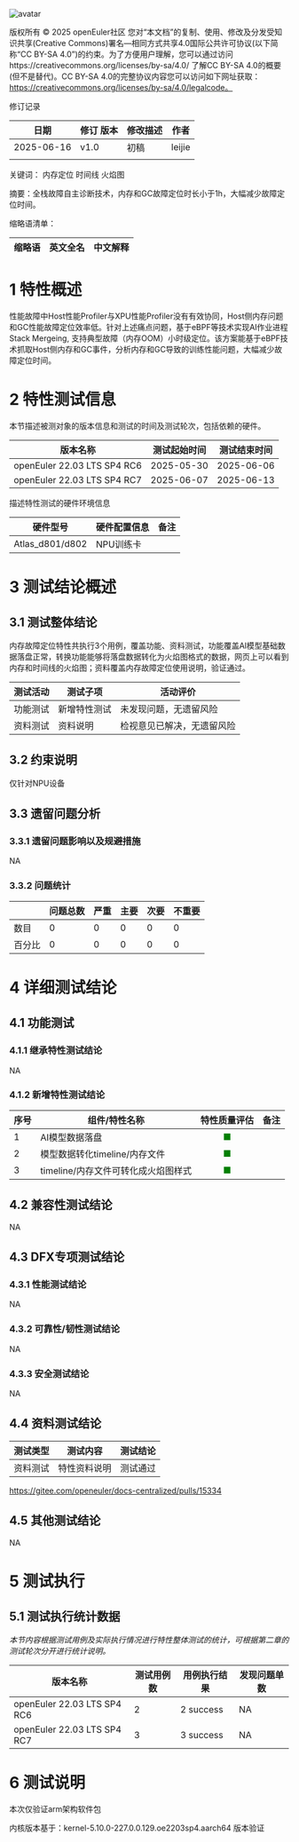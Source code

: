 ![avatar](../../images/openEuler.png)


版权所有 © 2025  openEuler社区
 您对“本文档”的复制、使用、修改及分发受知识共享(Creative Commons)署名—相同方式共享4.0国际公共许可协议(以下简称“CC BY-SA 4.0”)的约束。为了方便用户理解，您可以通过访问https://creativecommons.org/licenses/by-sa/4.0/ 了解CC BY-SA 4.0的概要 (但不是替代)。CC BY-SA 4.0的完整协议内容您可以访问如下网址获取：https://creativecommons.org/licenses/by-sa/4.0/legalcode。

修订记录

| 日期 | 修订   版本 | 修改描述 | 作者 |
| ---- | ----------- | -------- | ---- |
| 2025-06-16     |     v1.0        | 	初稿       |  	leijie   |
|      |             |          |      |

关键词： 内存定位  时间线  火焰图  

摘要：全栈故障自主诊断技术，内存和GC故障定位时长小于1h，大幅减少故障定位时间。


缩略语清单：

| 缩略语 | 英文全名 | 中文解释 |
| ------ | -------- | -------- |

# 1     特性概述

性能故障中Host性能Profiler与XPU性能Profiler没有有效协同，Host侧内存问题和GC性能故障定位效率低。针对上述痛点问题，基于eBPF等技术实现AI作业进程Stack Mergeing, 支持典型故障（内存OOM）小时级定位。该方案能基于eBPF技术抓取Host侧内存和GC事件，分析内存和GC导致的训练性能问题，大幅减少故障定位时间。

# 2     特性测试信息

本节描述被测对象的版本信息和测试的时间及测试轮次，包括依赖的硬件。

| 版本名称 | 测试起始时间 | 测试结束时间 |
| -------- | ------------ | ------------ |
| openEuler 22.03 LTS SP4 RC6    |    2025-05-30          |     2025-06-06         |
| openEuler 22.03 LTS SP4 RC7    |    2025-06-07          |     2025-06-13         |

描述特性测试的硬件环境信息

| 硬件型号 | 硬件配置信息 | 备注 |
| -------- | ------------ | ---- |
|  Atlas_d801/d802		       |   	NPU训练卡           |      |


# 3     测试结论概述

## 3.1   测试整体结论

   内存故障定位特性共执行3个用例，覆盖功能、资料测试，功能覆盖AI模型基础数据落盘正常，转换功能能够将落盘数据转化为火焰图格式的数据，网页上可以看到内存和时间线的火焰图；资料覆盖内存故障定位使用说明，验证通过。

| 测试活动 | 测试子项 | 活动评价 |
| ------- | -------- | ------- |
| 功能测试 | 新增特性测试 |   未发现问题，无遗留风险   |
| 资料测试 |  资料说明       |   检视意见已解决，无遗留风险      |


## 3.2   约束说明

仅针对NPU设备

## 3.3   遗留问题分析

### 3.3.1 遗留问题影响以及规避措施

NA

### 3.3.2 问题统计

|        | 问题总数 | 严重 | 主要 | 次要 | 不重要 |
| ------ | -------- | ---- | ---- | ---- | ------ |
| 数目   |     0     |  0    |  0   |  0    | 0       |
| 百分比 |     0     |   0  |  0    | 0     |  0      |


# 4 详细测试结论

## 4.1 功能测试

### 4.1.1 继承特性测试结论

NA

### 4.1.2 新增特性测试结论

| 序号 | 组件/特性名称 | 特性质量评估 | 备注 |
| --- | ----------- | :--------: | --- |
|1 |AI模型数据落盘  | <font color=green>■</font> |   |
|2 |模型数据转化timeline/内存文件 | <font color=green>■</font> |   |
|3 |timeline/内存文件可转化成火焰图样式 | <font color=green>■</font> |   |

## 4.2 兼容性测试结论

NA

## 4.3 DFX专项测试结论

### 4.3.1 性能测试结论

NA

### 4.3.2 可靠性/韧性测试结论

NA

### 4.3.3 安全测试结论

NA

## 4.4 资料测试结论

| 测试类型 | 测试内容 | 测试结论 |
| ------- | ------- | -------- |
|  资料测试       |     特性资料说明    |     测试通过     |

https://gitee.com/openeuler/docs-centralized/pulls/15334

## 4.5 其他测试结论

NA

# 5     测试执行

## 5.1   测试执行统计数据

*本节内容根据测试用例及实际执行情况进行特性整体测试的统计，可根据第二章的测试轮次分开进行统计说明。*

| 版本名称 | 测试用例数 | 用例执行结果 | 发现问题单数 |
| -------- | ---------- | ------------ | ------------ |
| openEuler 22.03 LTS SP4 RC6        |   2         |  2 success               | NA         |
| openEuler 22.03 LTS SP4 RC7    |  3       |    3 success       | NA|


# 6     测试说明

本次仅验证arm架构软件包

内核版本基于：kernel-5.10.0-227.0.0.129.oe2203sp4.aarch64 版本验证
